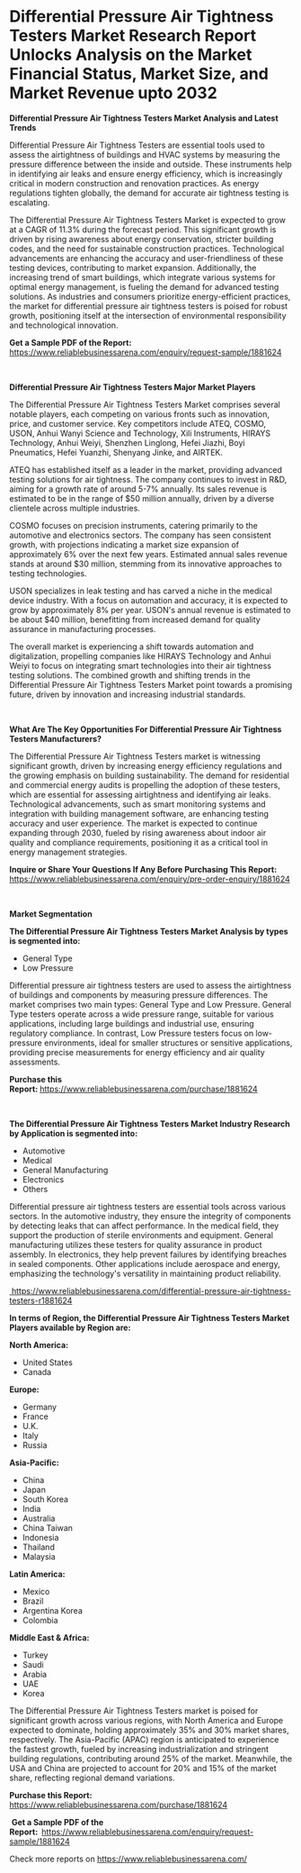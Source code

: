 <p><h1>Differential Pressure Air Tightness Testers Market Research Report Unlocks Analysis on the Market Financial Status, Market Size, and Market Revenue upto 2032</h1></p><p><strong>Differential Pressure Air Tightness Testers Market Analysis and Latest Trends</strong></p>
<p><p>Differential Pressure Air Tightness Testers are essential tools used to assess the airtightness of buildings and HVAC systems by measuring the pressure difference between the inside and outside. These instruments help in identifying air leaks and ensure energy efficiency, which is increasingly critical in modern construction and renovation practices. As energy regulations tighten globally, the demand for accurate air tightness testing is escalating.</p><p>The Differential Pressure Air Tightness Testers Market is expected to grow at a CAGR of 11.3% during the forecast period. This significant growth is driven by rising awareness about energy conservation, stricter building codes, and the need for sustainable construction practices. Technological advancements are enhancing the accuracy and user-friendliness of these testing devices, contributing to market expansion. Additionally, the increasing trend of smart buildings, which integrate various systems for optimal energy management, is fueling the demand for advanced testing solutions. As industries and consumers prioritize energy-efficient practices, the market for differential pressure air tightness testers is poised for robust growth, positioning itself at the intersection of environmental responsibility and technological innovation.</p></p>
<p><strong>Get a Sample PDF of the Report:&nbsp;</strong> <a href="https://www.reliablebusinessarena.com/enquiry/request-sample/1881624?utm_campaign=2515&utm_medium=2&utm_source=Github&utm_content=ia&utm_term=05032025&utm_id=differential-pressure-air-tightness-testers">https://www.reliablebusinessarena.com/enquiry/request-sample/1881624</a></p>
<p>&nbsp;</p>
<p><strong>Differential Pressure Air Tightness Testers Major Market Players</strong></p>
<p><p>The Differential Pressure Air Tightness Testers Market comprises several notable players, each competing on various fronts such as innovation, price, and customer service. Key competitors include ATEQ, COSMO, USON, Anhui Wanyi Science and Technology, Xili Instruments, HIRAYS Technology, Anhui Weiyi, Shenzhen Linglong, Hefei Jiazhi, Boyi Pneumatics, Hefei Yuanzhi, Shenyang Jinke, and AIRTEK.</p><p>ATEQ has established itself as a leader in the market, providing advanced testing solutions for air tightness. The company continues to invest in R&D, aiming for a growth rate of around 5-7% annually. Its sales revenue is estimated to be in the range of $50 million annually, driven by a diverse clientele across multiple industries.</p><p>COSMO focuses on precision instruments, catering primarily to the automotive and electronics sectors. The company has seen consistent growth, with projections indicating a market size expansion of approximately 6% over the next few years. Estimated annual sales revenue stands at around $30 million, stemming from its innovative approaches to testing technologies.</p><p>USON specializes in leak testing and has carved a niche in the medical device industry. With a focus on automation and accuracy, it is expected to grow by approximately 8% per year. USON's annual revenue is estimated to be about $40 million, benefitting from increased demand for quality assurance in manufacturing processes.</p><p>The overall market is experiencing a shift towards automation and digitalization, propelling companies like HIRAYS Technology and Anhui Weiyi to focus on integrating smart technologies into their air tightness testing solutions. The combined growth and shifting trends in the Differential Pressure Air Tightness Testers Market point towards a promising future, driven by innovation and increasing industrial standards.</p></p>
<p>&nbsp;</p>
<p><strong>What Are The Key Opportunities For Differential Pressure Air Tightness Testers Manufacturers?</strong></p>
<p><p>The Differential Pressure Air Tightness Testers market is witnessing significant growth, driven by increasing energy efficiency regulations and the growing emphasis on building sustainability. The demand for residential and commercial energy audits is propelling the adoption of these testers, which are essential for assessing airtightness and identifying air leaks. Technological advancements, such as smart monitoring systems and integration with building management software, are enhancing testing accuracy and user experience. The market is expected to continue expanding through 2030, fueled by rising awareness about indoor air quality and compliance requirements, positioning it as a critical tool in energy management strategies.</p></p>
<p><strong>Inquire or Share Your Questions If Any Before Purchasing This Report:</strong> <a href="https://www.reliablebusinessarena.com/enquiry/pre-order-enquiry/1881624?utm_campaign=2515&utm_medium=2&utm_source=Github&utm_content=ia&utm_term=05032025&utm_id=differential-pressure-air-tightness-testers">https://www.reliablebusinessarena.com/enquiry/pre-order-enquiry/1881624</a></p>
<p>&nbsp;</p>
<p><strong>Market Segmentation</strong></p>
<p><strong>The Differential Pressure Air Tightness Testers Market Analysis by types is segmented into:</strong></p>
<p><ul><li>General Type</li><li>Low Pressure</li></ul></p>
<p><p>Differential pressure air tightness testers are used to assess the airtightness of buildings and components by measuring pressure differences. The market comprises two main types: General Type and Low Pressure. General Type testers operate across a wide pressure range, suitable for various applications, including large buildings and industrial use, ensuring regulatory compliance. In contrast, Low Pressure testers focus on low-pressure environments, ideal for smaller structures or sensitive applications, providing precise measurements for energy efficiency and air quality assessments.</p></p>
<p><strong>Purchase this Report:&nbsp;</strong><a href="https://www.reliablebusinessarena.com/purchase/1881624?utm_campaign=2515&utm_medium=2&utm_source=Github&utm_content=ia&utm_term=05032025&utm_id=differential-pressure-air-tightness-testers">https://www.reliablebusinessarena.com/purchase/1881624</a></p>
<p>&nbsp;</p>
<p><strong>The Differential Pressure Air Tightness Testers Market Industry Research by Application is segmented into:</strong></p>
<p><ul><li>Automotive</li><li>Medical</li><li>General Manufacturing</li><li>Electronics</li><li>Others</li></ul></p>
<p><p>Differential pressure air tightness testers are essential tools across various sectors. In the automotive industry, they ensure the integrity of components by detecting leaks that can affect performance. In the medical field, they support the production of sterile environments and equipment. General manufacturing utilizes these testers for quality assurance in product assembly. In electronics, they help prevent failures by identifying breaches in sealed components. Other applications include aerospace and energy, emphasizing the technology's versatility in maintaining product reliability.</p></p>
<p><a href="https://www.reliablebusinessarena.com/differential-pressure-air-tightness-testers-r1881624?utm_campaign=2515&utm_medium=2&utm_source=Github&utm_content=ia&utm_term=05032025&utm_id=differential-pressure-air-tightness-testers">&nbsp;https://www.reliablebusinessarena.com/differential-pressure-air-tightness-testers-r1881624</a></p>
<p><strong>In terms of Region, the Differential Pressure Air Tightness Testers Market Players available by Region are:</strong></p>
<p>
    <p> <strong> North America: </strong>
        <ul>
            <li>United States</li>
            <li>Canada</li>
        </ul>
        </p> 
    <p> <strong> Europe: </strong>
        <ul>
            <li>Germany</li>
            <li>France</li>
            <li>U.K.</li>
            <li>Italy</li>
            <li>Russia</li>
        </ul>
        </p> 
    <p> <strong> Asia-Pacific: </strong>
        <ul>
            <li>China</li>
            <li>Japan</li>
            <li>South Korea</li>
            <li>India</li>
            <li>Australia</li>
            <li>China Taiwan</li>
            <li>Indonesia</li>
            <li>Thailand</li>
            <li>Malaysia</li>
        </ul>
        </p> 
    <p> <strong> Latin America: </strong>
        <ul>
            <li>Mexico</li>
            <li>Brazil</li>
            <li>Argentina Korea</li>
            <li>Colombia</li>
        </ul>
        </p> 
    <p> <strong> Middle East & Africa: </strong>
        <ul>
            <li>Turkey</li>
            <li>Saudi</li>
            <li>Arabia</li>
            <li>UAE</li>
            <li>Korea</li>
        </ul>
    </p>
    </p>
<p><p>The Differential Pressure Air Tightness Testers market is poised for significant growth across various regions, with North America and Europe expected to dominate, holding approximately 35% and 30% market shares, respectively. The Asia-Pacific (APAC) region is anticipated to experience the fastest growth, fueled by increasing industrialization and stringent building regulations, contributing around 25% of the market. Meanwhile, the USA and China are projected to account for 20% and 15% of the market share, reflecting regional demand variations.</p></p>
<p><strong>Purchase this Report: </strong><a href="https://www.reliablebusinessarena.com/purchase/1881624?utm_campaign=2515&utm_medium=2&utm_source=Github&utm_content=ia&utm_term=05032025&utm_id=differential-pressure-air-tightness-testers">https://www.reliablebusinessarena.com/purchase/1881624</a></p>
<p>&nbsp;<strong>Get a Sample PDF of the Report:&nbsp;&nbsp;</strong><a href="https://www.reliablebusinessarena.com/enquiry/request-sample/1881624?utm_campaign=2515&utm_medium=2&utm_source=Github&utm_content=ia&utm_term=05032025&utm_id=differential-pressure-air-tightness-testers">https://www.reliablebusinessarena.com/enquiry/request-sample/1881624</a></p>
<p><strong></strong></p>
<p>Check more reports on <a href="https://www.reliablebusinessarena.com/?utm_campaign=2515&utm_medium=2&utm_source=Github&utm_content=ia&utm_term=05032025&utm_id=differential-pressure-air-tightness-testers">https://www.reliablebusinessarena.com/</a></p>